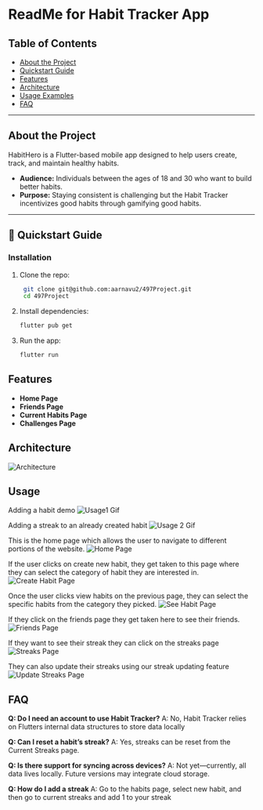 # ReadMe for Habit Tracker App  

## Table of Contents  
- [About the Project](#about-the-project)  
- [Quickstart Guide](#quickstart-guide)  
- [Features](#features)  
- [Architecture](#architecture)  
- [Usage Examples](#usage)  
- [FAQ](#faq)  

---

## About the Project  
HabitHero is a Flutter-based mobile app designed to help users create, track, and maintain healthy habits.  

- **Audience:** Individuals between the ages of 18 and 30 who want to build better habits.  
- **Purpose:** Staying consistent is challenging but the Habit Tracker incentivizes good habits through gamifying good habits.

---

## 🚀 Quickstart Guide  

### Installation  
1. Clone the repo:  

   ```bash
    git clone git@github.com:aarnavu2/497Project.git
    cd 497Project
    ```

2. Install dependencies:
    ```bash
    flutter pub get
    ```

3. Run the app:
    ```bash
    flutter run
    ```


## Features
- **Home Page**
- **Friends Page**
- **Current Habits Page**
- **Challenges Page**

## Architecture
![Architecture](https://github.com/aarnavu2/techcomm497Readme2/blob/main/Architecture%20Diagram.png)

## Usage

Adding a habit demo
![Usage1 Gif](https://github.com/aarnavu2/techcomm497Readme2/blob/main/a66et6.gif)

Adding a streak to an already created habit
![Usage 2 Gif](https://github.com/aarnavu2/techcomm497Readme2/blob/main/a66fa3.gif)

This is the home page which allows the user to navigate to different portions of the website.
![Home Page](https://github.com/aarnavu2/techcomm497Readme2/blob/main/homepage.png)

If the user clicks on create new habit, they get taken to this page where they can select the category of habit they are interested in. 
![Create Habit Page](https://github.com/aarnavu2/techcomm497Readme2/blob/main/create_new_habit.png)

Once the user clicks view habits on the previous page, they can select the specific habits from the category they picked. 
![See Habit Page](https://github.com/aarnavu2/techcomm497Readme2/blob/main/select_habit.png)

If they click on the friends page they get taken here to see their friends.
![Friends Page](https://github.com/aarnavu2/techcomm497Readme2/blob/main/view_friends.png)

If they want to see their streak they can click on the streaks page
![Streaks Page](https://github.com/aarnavu2/techcomm497Readme2/blob/main/view_streaks.png)

They can also update their streaks using our streak updating feature
![Update Streaks Page](https://github.com/aarnavu2/techcomm497Readme2/blob/main/add_streak.png)



## FAQ
**Q: Do I need an account to use Habit Tracker?**
A: No, Habit Tracker relies on Flutters internal data structures to store data locally

**Q: Can I reset a habit’s streak?**
A: Yes, streaks can be reset from the Current Streaks page.

**Q: Is there support for syncing across devices?**
A: Not yet—currently, all data lives locally. Future versions may integrate cloud storage.

**Q: How do I add a streak**
A: Go to the habits page, select new habit, and then go to current streaks and add 1 to your streak

